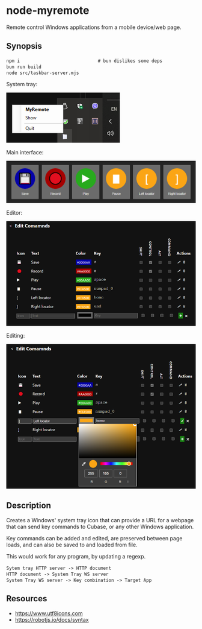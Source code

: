 # node-myremote

Remote control Windows applications from a mobile device/web page.

## Synopsis

    npm i                             # bun dislikes some deps
    bun run build
    node src/taskbar-server.mjs

System tray:

![System Tray](./README/taskbar.png)

Main interface:

![Main](./README/main.png)

Editor:

![Editor](./README/editor.png)

Editing:

![Editing](./README/editing.png)

## Description

Creates a Windows' system tray icon that can provide a URL for a webpage that 
can send key commands to Cubase, or any other Windows application.

Key commands can be added and edited, are preserved between page loads, 
and can also be saved to and loaded from file.

This would work for any program, by updating a regexp.

    Sytem tray HTTP server -> HTTP document
    HTTP document -> System Tray WS server 
    System Tray WS server -> Key combination -> Target App

## Resources

* https://www.utf8icons.com
* https://robotjs.io/docs/syntax